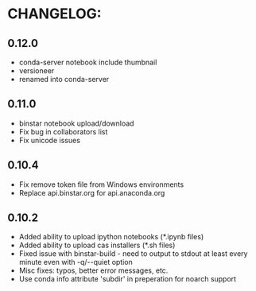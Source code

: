 # CHANGELOG:

## 0.12.0

  * conda-server notebook include thumbnail
  * versioneer
  * renamed into conda-server

## 0.11.0

  * binstar notebook upload/download
  * Fix bug in collaborators list
  * Fix unicode issues

## 0.10.4
  * Fix remove token file from Windows environments
  * Replace api.binstar.org for api.anaconda.org

## 0.10.2
  * Added ability to upload ipython notebooks (*.ipynb files)
  * Added ability to upload cas installers (*.sh files)
  * Fixed issue with binstar-build - need to output to stdout at least every minute even with -q/--quiet option
  * Misc fixes: typos, better error messages, etc.
  * Use conda info attribute 'subdir' in preperation for noarch support

